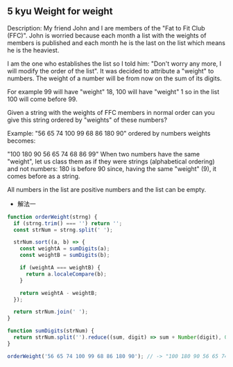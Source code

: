 ## 5 kyu Weight for weight

Description:
My friend John and I are members of the "Fat to Fit Club (FFC)". John is worried because each month a list with the weights of members is published and each month he is the last on the list which means he is the heaviest.

I am the one who establishes the list so I told him: "Don't worry any more, I will modify the order of the list". It was decided to attribute a "weight" to numbers. The weight of a number will be from now on the sum of its digits.

For example 99 will have "weight" 18, 100 will have "weight" 1 so in the list 100 will come before 99.

Given a string with the weights of FFC members in normal order can you give this string ordered by "weights" of these numbers?

Example:
"56 65 74 100 99 68 86 180 90" ordered by numbers weights becomes:

"100 180 90 56 65 74 68 86 99"
When two numbers have the same "weight", let us class them as if they were strings (alphabetical ordering) and not numbers:
180 is before 90 since, having the same "weight" (9), it comes before as a string.

All numbers in the list are positive numbers and the list can be empty.

- 解法一

```js
function orderWeight(strng) {
  if (strng.trim() === '') return '';
  const strNum = strng.split(' ');

  strNum.sort((a, b) => {
    const weightA = sumDigits(a);
    const weightB = sumDigits(b);

    if (weightA === weightB) {
      return a.localeCompare(b);
    }

    return weightA - weightB;
  });

  return strNum.join(' ');
}

function sumDigits(strNum) {
  return strNum.split('').reduce((sum, digit) => sum + Number(digit), 0);
}

orderWeight('56 65 74 100 99 68 86 180 90'); // -> "100 180 90 56 65 74 68 86 99"
```
